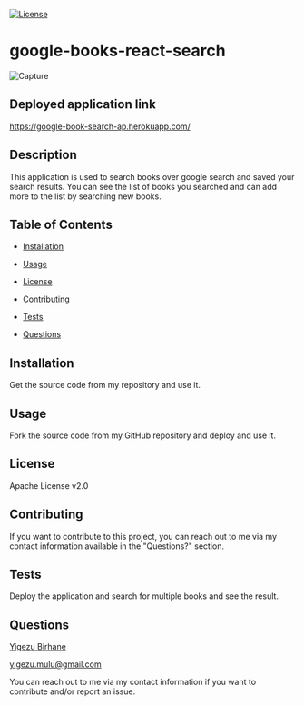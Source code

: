 [![License](https://img.shields.io/badge/License-Apache%202.0-blue.svg)](#license)


  # google-books-react-search

  ![Capture](https://user-images.githubusercontent.com/42190239/104536817-cae86900-55e6-11eb-96b3-0cb13223fbb2.PNG)
  
  ## Deployed application link
  
  https://google-book-search-ap.herokuapp.com/

  ## Description

  
  This application is used to search books over google search and saved your search results. You can see the list of books you searched and can add more to the list by searching new books.


  ## Table of Contents

  
  
  * [Installation](#installation)

  
  * [Usage](#usage)

  
  * [License](#license)

  
  * [Contributing](#contributing)

  
  * [Tests](#tests)

  
  * [Questions](#questions)

  


  ## Installation

  
  Get the source code from my repository and use it.


  ## Usage

  
  Fork the source code from my GitHub repository and deploy and use it.


  ## License

  
  Apache License v2.0


  ## Contributing

  
  If you want to contribute to this project, you can reach out to me via my contact information available in the "Questions?" section.


  ## Tests

  
  Deploy the application and search for multiple books and see the result.

      
  ## Questions

  
  [Yigezu Birhane](https://yigezu1.github.io/Yigezu1/)

  yigezu.mulu@gmail.com

  You can reach out to me via my contact information if you want to contribute and/or report an issue.
  
